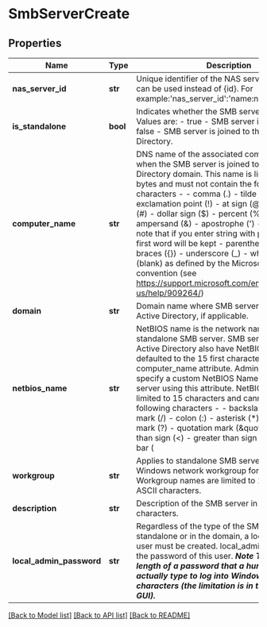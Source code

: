 # SmbServerCreate

## Properties
Name | Type | Description | Notes
------------ | ------------- | ------------- | -------------
**nas_server_id** | **str** | Unique identifier of the NAS server. name:{name} can be used instead of {id}. For example:&#39;nas_server_id&#39;:&#39;name:nas_server_name&#39; | 
**is_standalone** | **bool** | Indicates whether the SMB server is standalone. Values are: - true - SMB server is standalone. - false - SMB server is joined to the Active Directory.  | 
**computer_name** | **str** | DNS name of the associated computer account when the SMB server is joined to an Active Directory domain. This name is limited to 63 bytes and must not contain the following characters -   - comma (.)   - tilde (~)   - colon (:)   - exclamation point (!)   - at sign (@)   - number sign (#)   - dollar sign ($)   - percent (%)   - caret (^)   - ampersand (&amp;)   - apostrophe (&#39;)   - period (.) - note that if you enter string with period only the first word will be kept   - parentheses (())   - braces ({})   - underscore (_)   - white space (blank) as defined by the Microsoft naming convention (see https://support.microsoft.com/en-us/help/909264/)  | [optional] 
**domain** | **str** | Domain name where SMB server is registered in Active Directory, if applicable. | [optional] 
**netbios_name** | **str** | NetBIOS name is the network name of the standalone SMB server. SMB servers joined to Active Directory also have NetBIOS Name, defaulted to the 15 first characters of the computer_name attribute. Administrators can specify a custom NetBIOS Name for a SMB server using this attribute. NetBIOS name is limited to 15 characters and cannot contain the following characters -   - backslash (\\)   - slash mark (/)   - colon (:)   - asterisk (*)   - question mark (?)   - quotation mark (\&quot;\&quot;)   - less than sign (&lt;)   - greater than sign (&gt;)   - vertical bar (|) as defined by the Microsoft naming convention (see https://support.microsoft.com/en-us/help/909264/)  | [optional] 
**workgroup** | **str** | Applies to standalone SMB servers only. Windows network workgroup for the SMB server. Workgroup names are limited to 15 alphanumeric ASCII characters.  | [optional] 
**description** | **str** | Description of the SMB server in UTF-8 characters. | [optional] 
**local_admin_password** | **str** | Regardless of the type of the SMB server, standalone or in the domain, a local administrator user must be created. local_admin_password is the password of this user. ***Note The maximum length of a password that a human user could actually type to log into Windows is 127 characters (the limitation is in the Windows GUI).***  | 

[[Back to Model list]](../README.md#documentation-for-models) [[Back to API list]](../README.md#documentation-for-api-endpoints) [[Back to README]](../README.md)


